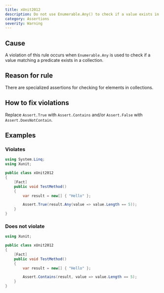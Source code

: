 ```yaml
---
title: xUnit2012
description: Do not use Enumerable.Any() to check if a value exists in a collection
category: Assertions
severity: Warning
---
```


## Cause

A violation of this rule occurs when `Enumerable.Any` is used to check if a value matching a predicate exists in a collection.

## Reason for rule

There are specialized assertions for checking for elements in collections.

## How to fix violations

Replace `Assert.True` with `Assert.Contains` and/or `Assert.False` with `Assert.DoesNotContain`.

## Examples

### Violates

```csharp
using System.Linq;
using Xunit;

public class xUnit2012
{
    [Fact]
    public void TestMethod()
    {
        var result = new[] { "Hello" };

        Assert.True(result.Any(value => value.Length == 5));
    }
}
```

### Does not violate

```csharp
using Xunit;

public class xUnit2012
{
    [Fact]
    public void TestMethod()
    {
        var result = new[] { "Hello" };

        Assert.Contains(result, value => value.Length == 5);
    }
}
```
